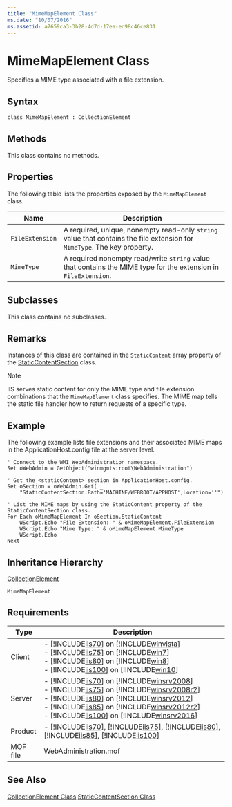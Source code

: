 ```yaml
---
title: "MimeMapElement Class"
ms.date: "10/07/2016"
ms.assetid: a7659ca3-3b28-4d7d-17ea-ed98c46ce831
---
```

# MimeMapElement Class
Specifies a MIME type associated with a file extension.  
  
## Syntax  
  
```vbs  
class MimeMapElement : CollectionElement  
```  
  
## Methods  
 This class contains no methods.  
  
## Properties  
 The following table lists the properties exposed by the `MimeMapElement` class.  
  
|Name|Description|  
|----------|-----------------|  
|`FileExtension`|A required, unique, nonempty read-only `string` value that contains the file extension for `MimeType`. The key property.|  
|`MimeType`|A required nonempty read/write `string` value that contains the MIME type for the extension in `FileExtension`.|  
  
## Subclasses  
 This class contains no subclasses.  
  
## Remarks  
 Instances of this class are contained in the `StaticContent` array property of the [StaticContentSection](../wmi-provider/staticcontentsection-class.md) class.  
  
> [!NOTE]
>  IIS serves static content for only the MIME type and file extension combinations that the `MimeMapElement` class specifies. The MIME map tells the static file handler how to return requests of a specific type.  
  
## Example  
 The following example lists file extensions and their associated MIME maps in the ApplicationHost.config file at the server level.  
  
```  
' Connect to the WMI WebAdministration namespace.  
Set oWebAdmin = GetObject("winmgmts:root\WebAdministration")  
  
' Get the <staticContent> section in ApplicationHost.config.  
Set oSection = oWebAdmin.Get( _  
    "StaticContentSection.Path='MACHINE/WEBROOT/APPHOST',Location=''")  
  
' List the MIME maps by using the StaticContent property of the StaticContentSection class.  
For Each oMimeMapElement In oSection.StaticContent  
    WScript.Echo "File Extension: " & oMimeMapElement.FileExtension  
    WScript.Echo "Mime Type: " & oMimeMapElement.MimeType  
    WScript.Echo  
Next  
```  
  
## Inheritance Hierarchy  
 [CollectionElement](../wmi-provider/collectionelement-class.md)  
  
 `MimeMapElement`  
  
## Requirements  
  
|Type|Description|  
|----------|-----------------|  
|Client|-   [!INCLUDE[iis70](../wmi-provider/includes/iis70-md.md)] on [!INCLUDE[winvista](../wmi-provider/includes/winvista-md.md)]<br />-   [!INCLUDE[iis75](../wmi-provider/includes/iis75-md.md)] on [!INCLUDE[win7](../wmi-provider/includes/win7-md.md)]<br />-   [!INCLUDE[iis80](../wmi-provider/includes/iis80-md.md)] on [!INCLUDE[win8](../wmi-provider/includes/win8-md.md)]<br />-   [!INCLUDE[iis100](../wmi-provider/includes/iis100-md.md)] on [!INCLUDE[win10](../wmi-provider/includes/win10-md.md)]|  
|Server|-   [!INCLUDE[iis70](../wmi-provider/includes/iis70-md.md)] on [!INCLUDE[winsrv2008](../wmi-provider/includes/winsrv2008-md.md)]<br />-   [!INCLUDE[iis75](../wmi-provider/includes/iis75-md.md)] on [!INCLUDE[winsrv2008r2](../wmi-provider/includes/winsrv2008r2-md.md)]<br />-   [!INCLUDE[iis80](../wmi-provider/includes/iis80-md.md)] on [!INCLUDE[winsrv2012](../wmi-provider/includes/winsrv2012-md.md)]<br />-   [!INCLUDE[iis85](../wmi-provider/includes/iis85-md.md)] on [!INCLUDE[winsrv2012r2](../wmi-provider/includes/winsrv2012r2-md.md)]<br />-   [!INCLUDE[iis100](../wmi-provider/includes/iis100-md.md)] on [!INCLUDE[winsrv2016](../wmi-provider/includes/winsrv2016-md.md)]|  
|Product|-   [!INCLUDE[iis70](../wmi-provider/includes/iis70-md.md)], [!INCLUDE[iis75](../wmi-provider/includes/iis75-md.md)], [!INCLUDE[iis80](../wmi-provider/includes/iis80-md.md)], [!INCLUDE[iis85](../wmi-provider/includes/iis85-md.md)], [!INCLUDE[iis100](../wmi-provider/includes/iis100-md.md)]|  
|MOF file|WebAdministration.mof|  
  
## See Also  
 [CollectionElement Class](../wmi-provider/collectionelement-class.md)
 [StaticContentSection Class](../wmi-provider/staticcontentsection-class.md)
